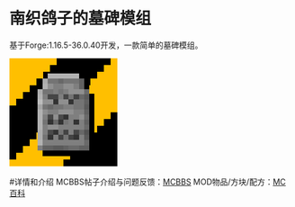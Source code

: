 # 南织鸽子的墓碑模组
基于Forge:1.16.5-36.0.40开发，一款简单的墓碑模组。

![icon](https://github.com/yangx14488/mcmod_grave/blob/main/icon_192.png)  


#详情和介绍
MCBBS帖子介绍与问题反馈：[MCBBS](https://www.mcbbs.net/forum.php?mod=viewthread&tid=1201718) 
MOD物品/方块/配方：[MC百科](https://www.mcmod.cn/class/3930.html) 
